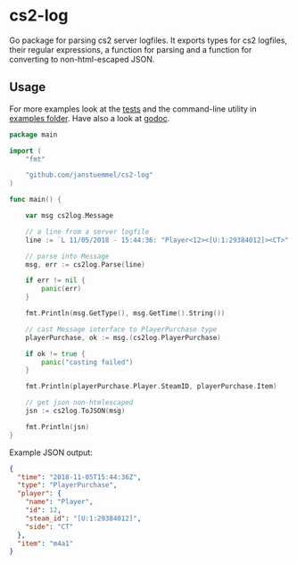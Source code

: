 # cs2-log

Go package for parsing cs2 server logfiles. It exports types for cs2 logfiles, their regular expressions, a function for
parsing and a function for converting to non-html-escaped JSON.

## Usage

For more examples look at the [tests](./cs2log_test.go) and the command-line utility in [examples folder](./example).
Have also a look at [godoc](http://godoc.org/github.com/janstuemmel/cs2-log).

```go
package main

import (
	"fmt"

	"github.com/janstuemmel/cs2-log"
)

func main() {

	var msg cs2log.Message

	// a line from a server logfile
	line := `L 11/05/2018 - 15:44:36: "Player<12><[U:1:29384012]><CT>" purchased "m4a1"`

	// parse into Message
	msg, err := cs2log.Parse(line)

	if err != nil {
		panic(err)
	}

	fmt.Println(msg.GetType(), msg.GetTime().String())

	// cast Message interface to PlayerPurchase type
	playerPurchase, ok := msg.(cs2log.PlayerPurchase)

	if ok != true {
		panic("casting failed")
	}

	fmt.Println(playerPurchase.Player.SteamID, playerPurchase.Item)

	// get json non-htmlescaped
	jsn := cs2log.ToJSON(msg)

	fmt.Println(jsn)
}
```

Example JSON output:

```json
{
  "time": "2018-11-05T15:44:36Z",
  "type": "PlayerPurchase",
  "player": {
    "name": "Player",
    "id": 12,
    "steam_id": "[U:1:29384012]",
    "side": "CT"
  },
  "item": "m4a1"
}
```